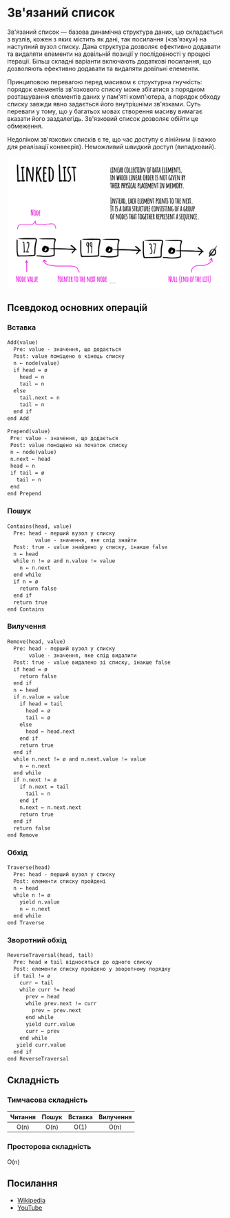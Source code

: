 # Зв'язаний список

Зв'язаний список — базова динамічна структура даних, що складається з вузлів, кожен з яких містить як дані, так посилання («зв'язку») на наступний вузол списку. Дана структура дозволяє ефективно додавати та видаляти елементи на довільній позиції у послідовності у процесі ітерації. Більш складні варіанти включають додаткові посилання, що дозволяють ефективно додавати та видаляти довільні елементи.

Принциповою перевагою перед масивом є структурна гнучкість: порядок елементів зв'язкового списку може збігатися з порядком розташування елементів даних у пам'яті комп'ютера, а порядок обходу списку завжди явно задається його внутрішніми зв'язками. Суть переваги у тому, що у багатьох мовах створення масиву вимагає вказати його заздалегідь. Зв'язковий список дозволяє обійти це обмеження.

Недоліком зв'язкових списків є те, що час доступу є лінійним (і важко для реалізації конвеєрів). Неможливий швидкий доступ (випадковий).

![Linked List](./images/linked-list.jpeg)

## Псевдокод основних операцій

### Вставка

```text
Add(value)
  Pre: value - значення, що додається
  Post: value поміщено в кінець списку
  n ← node(value)
  if head = ø
    head ← n
    tail ← n
  else
    tail.next ← n
    tail ← n
  end if
end Add
```

```text
Prepend(value)
 Pre: value - значення, що додається
 Post: value поміщено на початок списку
 n ← node(value)
 n.next ← head
 head ← n
 if tail = ø
   tail ← n
 end
end Prepend
```

### Пошук

```text
Contains(head, value)
  Pre: head - перший вузол у списку
         value - значення, яке слід знайти
  Post: true - value знайдено у списку, інакше false
  n ← head
  while n != ø and n.value != value
    n ← n.next
  end while
  if n = ø
    return false
  end if
  return true
end Contains
```

### Вилучення

```text
Remove(head, value)
  Pre: head - перший вузол у списку
       value - значення, яке слід видалити
  Post: true - value видалено зі списку, інакше false
  if head = ø
    return false
  end if
  n ← head
  if n.value = value
    if head = tail
      head ← ø
      tail ← ø
    else
      head ← head.next
    end if
    return true
  end if
  while n.next != ø and n.next.value != value
    n ← n.next
  end while
  if n.next != ø
    if n.next = tail
      tail ← n
    end if
    n.next ← n.next.next
    return true
  end if
  return false
end Remove
```

### Обхід

```text
Traverse(head)
  Pre: head - перший вузол у списку
  Post: елементи списку пройдені
  n ← head
  while n != ø
    yield n.value
    n ← n.next
  end while
end Traverse
```

### Зворотний обхід

```text
ReverseTraversal(head, tail)
  Pre: head и tail відносяться до одного списку
  Post: елементи списку пройдено у зворотному порядку
  if tail != ø
    curr ← tail
    while curr != head
      prev ← head
      while prev.next != curr
        prev ← prev.next
      end while
      yield curr.value
      curr ← prev
    end while
   yield curr.value
  end if
end ReverseTraversal
```

## Складність

### Тимчасова складність

| Читання    | Пошук     | Вставка    | Вилучення |
| :--------: | :-------: | :--------: | :-------: |
| O(n)       | O(n)      | O(1)       | O(n)      |

### Просторова складність

O(n)

## Посилання

- [Wikipedia](https://uk.wikipedia.org/wiki/%D0%97%D0%B2%27%D1%8F%D0%B7%D0%B0%D0%BD%D0%B8%D0%B9_%D1%81%D0%BF%D0%B8%D1%81%D0%BE%D0%BA)
- [YouTube](https://www.youtube.com/watch?v=6snsMa4E1Os)

